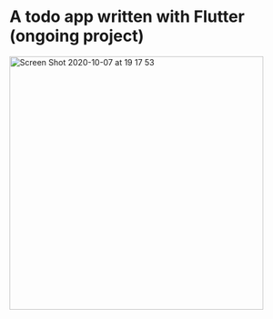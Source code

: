 # A todo app written with Flutter (ongoing project)
<img width="446" alt="Screen Shot 2020-10-07 at 19 17 53" src="https://user-images.githubusercontent.com/32493039/95358636-f108b980-08d1-11eb-983b-2fe2c4ec0ed3.png">

